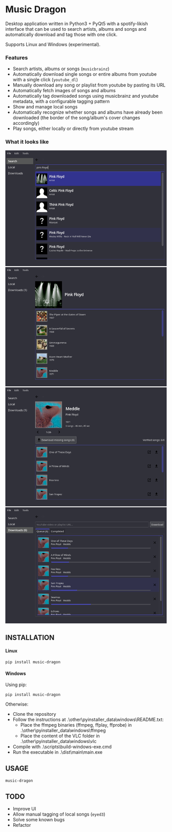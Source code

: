# Music Dragon

Desktop application written in Python3 + PyQt5 with a spotify-likish interface that can be used to 
search artists, albums and songs and automatically download and tag those with one click.

Supports Linux and Windows (experimental).

### Features
- Search artists, albums or songs (`musicbrainz`)
- Automatically download single songs or entire albums from youtube with a single click (`youtube_dl`)
- Manually download any song or playlist from youtube by pasting its URL
- Automatically fetch images of songs and albums
- Automatically tag downloaded songs using musicbrainz and youtube metadata, with a configurable tagging pattern
- Show and manage local songs
- Automatically recognize whether songs and albums have already been downloaded
  (the border of the song/album's cover changes accordingly)
- Play songs, either locally or directly from youtube stream

### What it looks like

![Search](https://raw.githubusercontent.com/Docheinstein/music-dragon/master/img/screenshot-0.png "Search")
![Artist](https://raw.githubusercontent.com/Docheinstein/music-dragon/master/img/screenshot-1.png "Artist")
![Album](https://raw.githubusercontent.com/Docheinstein/music-dragon/master/img/screenshot-2.png "Album")
![Downloads](https://raw.githubusercontent.com/Docheinstein/music-dragon/master/img/screenshot-3.png "Downloads")

## INSTALLATION

#### Linux

```
pip install music-dragon
```

#### Windows

Using pip:

```
pip install music-dragon
```

Otherwise:

* Clone the repository
* Follow the instructions at .\other\pyinstaller_data\windows\README.txt:
  * Place the ffmpeg binaries (ffmpeg, ffplay, ffprobe) in .\other\pyinstaller_data\windows\ffmpeg
  * Place the content of the VLC folder in .\other\pyinstaller_data\windows\vlc
* Compile with .\scripts\build-windows-exe.cmd
* Run the executable in .\dist\main\main.exe

## USAGE
```
music-dragon
```

## TODO
* Improve UI
* Allow manual tagging of local songs (`eyed3`)
* Solve some known bugs
* Refactor